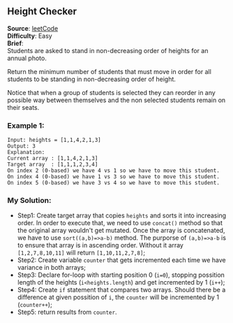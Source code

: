 ## Height Checker

**Source**: [leetCode](https://leetcode.com/problems/height-checker/)  
**Difficulty**: Easy   
**Brief**:  
Students are asked to stand in non-decreasing order of heights for an annual photo.  

Return the minimum number of students that must move in order for all students to be standing in non-decreasing order of height.  

Notice that when a group of students is selected they can reorder in any possible way between themselves and the non selected students remain on their seats.  


### Example 1:
```
Input: heights = [1,1,4,2,1,3]  
Output: 3  
Explanation:   
Current array : [1,1,4,2,1,3]  
Target array  : [1,1,1,2,3,4]  
On index 2 (0-based) we have 4 vs 1 so we have to move this student.  
On index 4 (0-based) we have 1 vs 3 so we have to move this student.  
On index 5 (0-based) we have 3 vs 4 so we have to move this student.  
```

### My Solution:
* Step1: Create target array that copies ```heights``` and sorts it into increasing order. In order to execute that, we need to use ```concat()``` method so that the original array wouldn't get mutated. Once the array is concatenated, we have to use ```sort((a,b)=>a-b)``` method. The purporse of ```(a,b)=>a-b``` is to ensure that array is in ascending order. Without it array ```[1,2,7,8,10,11]``` will return ```[1,10,11,2,7,8]```;  
* Step2: Create variable ```counter``` that gets incremented each time we have variance in both arrays;  
* Step3: Declare for-loop with starting position 0 (```i=0```), stopping possition length of the heights (```i<heights.length```) and get incremented by 1 (```i++```);  
* Step4: Create ``if`` statement that compares two arrays. Should there be a difference at given possition of ```i```, the ```counter``` will be incremented by 1 (```counter++```);
* Step5: return results from ```counter```.
